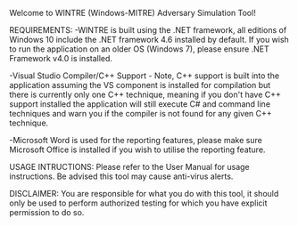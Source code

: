 Welcome to WINTRE (Windows-MITRE) Adversary Simulation Tool!

REQUIREMENTS:
-WINTRE is built using the .NET framework, all editions of Windows 10 include the .NET framework 4.6 installed by default. If you wish to run the application on an older OS (Windows 7), 
please ensure .NET Framework v4.0 is installed.

-Visual Studio Compiler/C++ Support - Note, C++ support is built into the application assuming the VS component is installed for compilation but there is 
currently only one C++ technique, meaning if you don't have C++ support installed the application will still execute C# and command line techniques and warn you if the compiler is not
found for any given C++ technique.

-Microsoft Word is used for the reporting features, please make sure Microsoft Office is installed if you wish to utilise the reporting feature.

USAGE INTRUCTIONS:
Please refer to the User Manual for usage instructions. Be advised this tool may cause anti-virus alerts.

DISCLAIMER:
You are responsible for what you do with this tool, it should only be used to perform authorized testing for which you have explicit permission to do so.

